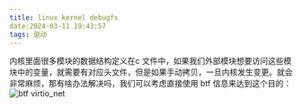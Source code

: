 ```yaml
---
title: linux kernel debugfs
date:2024-03-11 19:43:57
tags: 驱动
---
```


内核里面很多模块的数据结构定义在c 文件中，如果我们外部模块想要访问这些模块中的变量，就需要有对应头文件，但是如果手动拷贝，一旦内核发生变更。就会非常麻烦，那有啥办法解决吗，我们可以考虑直接使用 btf 信息来达到这个目的：
![btf virtio_net](../../../../../../medias/images_0/linux-kernel-debugfs_image.png)
